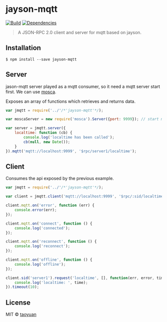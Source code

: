 # jayson-mqtt

[![Build](https://circleci.com/gh/taoyuan/jayson-mqtt.svg?style=shield)](https://circleci.com/gh/taoyuan/jayson-mqtt)
[![Dependencies](https://david-dm.org/taoyuan/jayson-mqtt.svg)](https://david-dm.org/taoyuan/jayson-mqtt)

> A JSON-RPC 2.0 client and server for mqtt based on jayson. 


## Installation

```
$ npm install --save jayson-mqtt
```


## Server

jason-mqtt server played as a mqtt consumer, so it need a mqtt server start first. We can use [mosca](https://github.com/mcollina/mosca).

Exposes an array of functions which retrieves and returns data.

```js
var jmqtt = require('../'/*'jayson-mqtt'*/);

var moscaServer = new require('mosca').Server({port: 9999}); // start mosca server for test

var server = jmqtt.server({
	localtime: function (cb) {
		console.log('localtime has been called');
		cb(null, new Date());
	}
}).mqtt('mqtt://localhost:9999', '$rpc/server1/localtime');

```

## Client

Consumes the api exposed by the previous example.

```js
var jmqtt = require('../'/*'jayson-mqtt'*/);

var client = jmqtt.client('mqtt://localhost:9999', '$rpc/:sid/localtime');

client.mqtt.on('error', function (err) {
	console.error(err);
});

client.mqtt.on('connect', function () {
	console.log('connected');
});

client.mqtt.on('reconnect', function () {
	console.log('reconnect');
});

client.mqtt.on('offline', function () {
	console.log('offline');
});

client.sid('server1').request('localtime', [], function(err, error, time) {
	console.log('localtime: ', time);
}).timeout(10);

```

## License

MIT © [taoyuan](https://github.com/taoyuan/jayson-mqtt)
